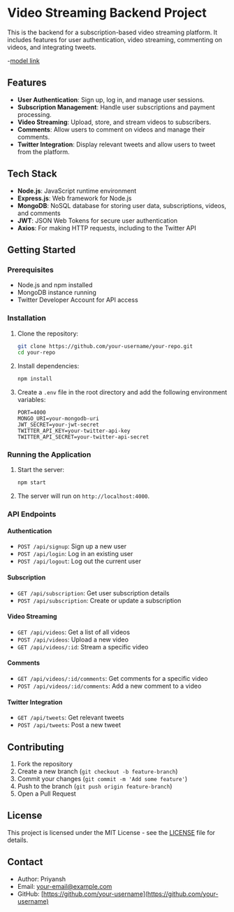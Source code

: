 # Video Streaming Backend Project

This is the backend for a subscription-based video streaming platform. It includes features for user authentication, video streaming, commenting on videos, and integrating tweets.

-[model link](https://app.eraser.io/workspace/2P3VfcrMX8juklKcNBLm?origin=share)

## Features

- **User Authentication**: Sign up, log in, and manage user sessions.
- **Subscription Management**: Handle user subscriptions and payment processing.
- **Video Streaming**: Upload, store, and stream videos to subscribers.
- **Comments**: Allow users to comment on videos and manage their comments.
- **Twitter Integration**: Display relevant tweets and allow users to tweet from the platform.

## Tech Stack

- **Node.js**: JavaScript runtime environment
- **Express.js**: Web framework for Node.js
- **MongoDB**: NoSQL database for storing user data, subscriptions, videos, and comments
- **JWT**: JSON Web Tokens for secure user authentication
- **Axios**: For making HTTP requests, including to the Twitter API

## Getting Started

### Prerequisites

- Node.js and npm installed
- MongoDB instance running
- Twitter Developer Account for API access

### Installation

1. Clone the repository:
    ```sh
    git clone https://github.com/your-username/your-repo.git
    cd your-repo
    ```

2. Install dependencies:
    ```sh
    npm install
    ```

3. Create a `.env` file in the root directory and add the following environment variables:
    ```env
    PORT=4000
    MONGO_URI=your-mongodb-uri
    JWT_SECRET=your-jwt-secret
    TWITTER_API_KEY=your-twitter-api-key
    TWITTER_API_SECRET=your-twitter-api-secret
    ```

### Running the Application

1. Start the server:
    ```sh
    npm start
    ```

2. The server will run on `http://localhost:4000`.

### API Endpoints

#### Authentication

- `POST /api/signup`: Sign up a new user
- `POST /api/login`: Log in an existing user
- `POST /api/logout`: Log out the current user

#### Subscription

- `GET /api/subscription`: Get user subscription details
- `POST /api/subscription`: Create or update a subscription

#### Video Streaming

- `GET /api/videos`: Get a list of all videos
- `POST /api/videos`: Upload a new video
- `GET /api/videos/:id`: Stream a specific video

#### Comments

- `GET /api/videos/:id/comments`: Get comments for a specific video
- `POST /api/videos/:id/comments`: Add a new comment to a video

#### Twitter Integration

- `GET /api/tweets`: Get relevant tweets
- `POST /api/tweets`: Post a new tweet

## Contributing

1. Fork the repository
2. Create a new branch (`git checkout -b feature-branch`)
3. Commit your changes (`git commit -m 'Add some feature'`)
4. Push to the branch (`git push origin feature-branch`)
5. Open a Pull Request

## License

This project is licensed under the MIT License - see the [LICENSE](LICENSE) file for details.

## Contact

- Author: Priyansh
- Email: [your-email@example.com](mailto:your-email@example.com)
- GitHub: [https://github.com/your-username](https://github.com/your-username)
